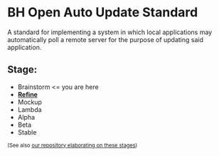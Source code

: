 BH Open Auto Update Standard
============================
A standard for implementing a system in which local applications may automatically poll a remote server for the purpose of updating said application.

Stage:
------
- Brainstorm <= you are here
- [**Refine**](https://github.com/BlueHuskyStudios/The-BARC/tree/Refine)
- Mockup
- Lambda
- Alpha
- Beta
- Stable

<sub>(See also [our repository elaborating on these stages](https://github.com/BlueHuskyStudios/Blue-Husky-s-Stages-of-Product-Creation))</sub>
